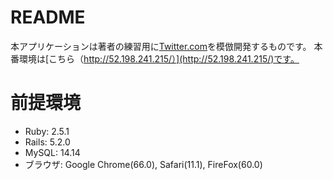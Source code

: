 # README
本アプリケーションは著者の練習用に[Twitter.com](https://twitter.com)を模倣開発するものです。
本番環境は[こちら（http://52.198.241.215/）](http://52.198.241.215/)です。

# 前提環境
- Ruby: 2.5.1
- Rails: 5.2.0
- MySQL: 14.14
- ブラウザ: Google Chrome(66.0), Safari(11.1), FireFox(60.0)
